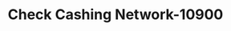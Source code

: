 ---
f_zip-code: 91786
f_state-code: CA
title: Check Cashing Network-10900
f_phone: 909-949-7689
f_city-only: Upland
f_address: 485 E Foothill Blvd Upland
f_location-unique-id: '10900'
slug: check-cashing-network-10900
updated-on: '2024-05-30T13:46:58.046Z'
created-on: '2024-05-30T13:36:59.803Z'
published-on: '2024-05-30T13:54:32.469Z'
f_city-state: cms/city/upland-ca.md
f_company: cms/company/check-cashing-network.md
f_state: cms/state/california.md
layout: '[payday-loan].html'
tags: payday-loan
---